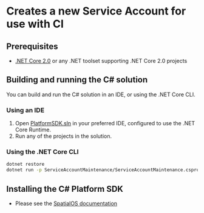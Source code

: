 # Creates a new Service Account for use with CI

## Prerequisites

- [.NET Core 2.0](https://www.microsoft.com/net/core) or any .NET toolset supporting .NET Core 2.0 projects

## Building and running the C# solution

You can build and run the C# solution in an IDE, or using the .NET Core CLI.

### Using an IDE
1. Open [PlatformSDK.sln](PlatformSDK.sln) in your preferred IDE, configured to use the .NET Core Runtime.
2. Run any of the projects in the solution.

### Using the .NET Core CLI
   
```bash
dotnet restore
dotnet run -p ServiceAccountMaintenance/ServiceAccountMaintenance.csproj
```

## Installing the C# Platform SDK

* Please see the [SpatialOS documentation](https://docs.improbable.io/reference/latest/platform-sdk/introduction)